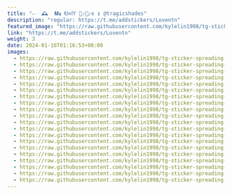 ```yaml
---
title: "𝀚 ּ 🕰  𝚳𝖞 ᎧꪀᥣƳ ᥆̷𝗇̷ᧉ ❫ @tragicshades"
description: "regular: https://t.me/addstickers/Loventn"
featured_image: "https://raw.githubusercontent.com/kylelin1998/tg-sticker-spreading-worldwide-images/main/img/96255102-368d-4a1d-af8f-f8859996cfd3.jpg"
link: "https://t.me/addstickers/Loventn"
weight: 3
date: 2024-01-16T01:16:53+08:00
images:
  - https://raw.githubusercontent.com/kylelin1998/tg-sticker-spreading-worldwide-images/main/img/96255102-368d-4a1d-af8f-f8859996cfd3.jpg
  - https://raw.githubusercontent.com/kylelin1998/tg-sticker-spreading-worldwide-images/main/img/fe0e5802-805b-4fc0-8b43-77e36835c4f3.jpg
  - https://raw.githubusercontent.com/kylelin1998/tg-sticker-spreading-worldwide-images/main/img/e63aba73-2170-4849-b09d-560b7ba33b14.jpg
  - https://raw.githubusercontent.com/kylelin1998/tg-sticker-spreading-worldwide-images/main/img/3c70d46d-9bf9-4a1b-9d3d-d2d122f48a81.jpg
  - https://raw.githubusercontent.com/kylelin1998/tg-sticker-spreading-worldwide-images/main/img/2ecd78ce-1eeb-4a0a-b2e5-31e47d8b3889.jpg
  - https://raw.githubusercontent.com/kylelin1998/tg-sticker-spreading-worldwide-images/main/img/1f0d9624-f77a-4fa3-aff0-3c5ef503111f.jpg
  - https://raw.githubusercontent.com/kylelin1998/tg-sticker-spreading-worldwide-images/main/img/0dc9a21d-66ed-4b25-9622-c89973c5e999.jpg
  - https://raw.githubusercontent.com/kylelin1998/tg-sticker-spreading-worldwide-images/main/img/aa8ab34a-3e3f-46c4-b46d-296e2d70f75f.jpg
  - https://raw.githubusercontent.com/kylelin1998/tg-sticker-spreading-worldwide-images/main/img/8514b540-550b-4845-9309-509b4370819c.jpg
  - https://raw.githubusercontent.com/kylelin1998/tg-sticker-spreading-worldwide-images/main/img/972041aa-9989-4ca5-9ba6-da817bc7b88d.jpg
  - https://raw.githubusercontent.com/kylelin1998/tg-sticker-spreading-worldwide-images/main/img/fe9ad414-a04a-4000-82df-faf861b21ea5.jpg
  - https://raw.githubusercontent.com/kylelin1998/tg-sticker-spreading-worldwide-images/main/img/8cba2aa4-3b9d-4bb7-a46e-b2550a8ddda7.jpg
  - https://raw.githubusercontent.com/kylelin1998/tg-sticker-spreading-worldwide-images/main/img/6f78cd16-e2ae-4627-be44-85adeb8b69e6.jpg
  - https://raw.githubusercontent.com/kylelin1998/tg-sticker-spreading-worldwide-images/main/img/29357dcc-a1e2-4e77-a422-d1427d941707.jpg
  - https://raw.githubusercontent.com/kylelin1998/tg-sticker-spreading-worldwide-images/main/img/25826d70-b6f9-4328-8ce0-71b5d22b56da.jpg
  - https://raw.githubusercontent.com/kylelin1998/tg-sticker-spreading-worldwide-images/main/img/bf2944f6-986b-4807-bda2-523ccc06da51.jpg
  - https://raw.githubusercontent.com/kylelin1998/tg-sticker-spreading-worldwide-images/main/img/95fe670a-0fa3-482f-ae53-7fa99ccee6c2.jpg
  - https://raw.githubusercontent.com/kylelin1998/tg-sticker-spreading-worldwide-images/main/img/23f5e8d6-50d3-49ad-88b3-a0a40b6864dd.jpg
  - https://raw.githubusercontent.com/kylelin1998/tg-sticker-spreading-worldwide-images/main/img/66009747-7c2e-4d8e-a32a-81c73fe19b67.jpg
  - https://raw.githubusercontent.com/kylelin1998/tg-sticker-spreading-worldwide-images/main/img/dcbff388-6ff8-49b7-994a-c23b774bbca5.jpg
---
```

